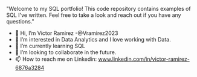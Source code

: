  "Welcome to my SQL portfolio! This code repository contains examples of SQL I've written. Feel free to take a look and reach out if you have any questions."
 - 👋 Hi, I’m Victor Ramirez -@Vramirez2023
- 👀 I’m interested in Data Analytics and I love working with Data.
- 🌱 I’m currently learning SQL
- 💞️ I’m looking to collaborate in the future.
- 📫 How to reach me on Linkedin: www.linkedin.com/in/victor-ramirez-6876a3284
<!---
Vramirez2023/Vramirez2023 is a ✨ special ✨ repository because its `README.md` (this file) appears on your GitHub profile.
You can click the Preview link to take a look at your changes.
--->
